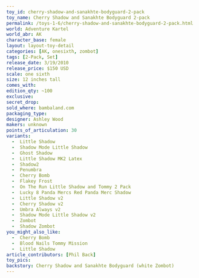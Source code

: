 ```yaml
---
toy_id: cherry-shadow-and-sanakhte-bodyguard-2-pack
toy_name: Cherry Shadow and Sanakhte Bodyguard 2-pack
permalink: /toys-1-6/cherry-shadow-and-sanakhte-bodyguard-2-pack.html
world: Adventure Kartel
world_abr: AK
character_base: female
layout: layout-toy-detail
categories: [AK, onesixth, zombot]
tags: [2-Pack, Set]
release_date: 3/19/2010
release_price: $150 USD
scale: one sixth
size: 12 inches tall
comes_with: 
edition_qty: ~100
exclusive: 
secret_drop:
sold_where: bambaland.com
packaging_type:
designer: Ashley Wood
makers: unknown
points_of_articulation: 30
variants: 
  -  Little Shadow
  -  Shadow Mode Little Shadow
  -  Ghost Shadow
  -  Little Shadow MK2 Latex
  -  Shadow2
  -  Penumbra
  -  Cherry Bomb
  -  Flakey Frost
  -  On The Run Little Shadow and Tommy 2 Pack
  -  Lucky 8 Panda Mercs Red Panda Merc Shadow
  -  Little Shadow v2
  -  Cherry Shadow v2
  -  Umbra Always v2
  -  Shadow Mode Little Shadow v2
  -  Zombot
  -  Shadow Zombot
you_might_also_like:
  -  Cherry Bomb
  -  Blood Nails Tommy Mission
  -  Little Shadow   
article_contributors: [Phil Back]
toy_pics:  
backstory: Cherry Shadow and Sanakhte Bodyguard (white Zombot)
---
```

